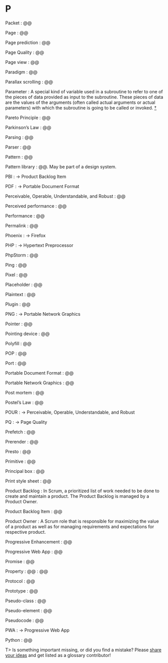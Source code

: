 # P

Packet
: @@

Page
: @@

Page prediction
: @@

Page Quality
: @@

Page view
: @@

Paradigm
: @@

Parallax scrolling
: @@

Parameter
: A special kind of variable used in a subroutine to refer to one of the pieces of data provided as input to the subroutine. These pieces of data are the values of the arguments (often called actual arguments or actual parameters) with which the subroutine is going to be called or invoked.&nbsp;[†](#w-parameter-argument)

Pareto Principle
: @@

Parkinson’s Law
: @@

Parsing
: @@

Parser
: @@

Pattern
: @@

Pattern library
: @@. May be part of a design system.

PBI
: → Product Backlog Item

PDF
: → Portable Document Format

Perceivable, Operable, Understandable, and Robust
: @@

Perceived performance
: @@

Performance
: @@

Permalink
: @@

Phoenix
: → Firefox

PHP
: → Hypertext Preprocessor

PhpStorm
: @@

Ping
: @@

Pixel
: @@

Placeholder
: @@

Plaintext
: @@

Plugin
: @@

PNG
: → Portable Network Graphics

Pointer
: @@

Pointing device
: @@

Polyfill
: @@

POP
: @@

Port
: @@

Portable Document Format
: @@

Portable Network Graphics
: @@

Post mortem
: @@

Postel’s Law
: @@

POUR
: → Perceivable, Operable, Understandable, and Robust

PQ
: → Page Quality

Prefetch
: @@

Prerender
: @@

Presto
: @@

Primitive
: @@

Principal box
: @@

Print style sheet
: @@

Product Backlog
: In Scrum, a prioritized list of work needed to be done to create and maintain a product. The Product Backlog is managed by a Product Owner.

Product Backlog Item
: @@ 

Product Owner
: A Scrum role that is responsible for maximizing the value of a product as well as for managing requirements and expectations for respective product.

Progressive Enhancement
: @@

Progressive Web App
: @@

Promise
: @@

Property
: @@
: @@

Protocol
: @@

Prototype
: @@

Pseudo-class
: @@

Pseudo-element
: @@

Pseudocode
: @@

PWA
: → Progressive Web App

Python
: @@

T> Is something important missing, or did you find a mistake? Please [share your ideas](https://github.com/j9t/web-development-glossary/blob/master/manuscript/p.md) and get listed as a glossary contributor!